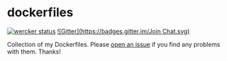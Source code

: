 dockerfiles
===========

[![wercker status](https://app.wercker.com/status/bf784fed0a6c0bc633abbdda281a57c0/m "wercker status")](https://app.wercker.com/project/bykey/bf784fed0a6c0bc633abbdda281a57c0)
[![Gitter](https://badges.gitter.im/Join Chat.svg)](https://gitter.im/voxxit/dockerfiles?utm_source=badge&utm_medium=badge&utm_campaign=pr-badge&utm_content=badge)

Collection of my Dockerfiles. Please [open an issue](https://github.com/voxxit/dockerfiles/issues/new) if you find any problems with them. Thanks!

